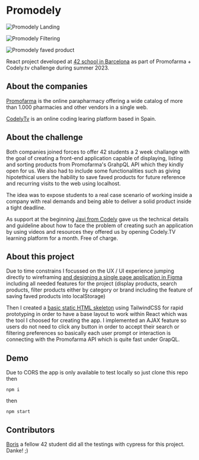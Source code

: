 # Promodely

![Promodely Landing](https://i.ibb.co/hKyrbFF/Promodely-1.png 'Promodely Landing')

![Promodely Filtering](https://i.ibb.co/wcFLjpD/Promodely3.png 'Promodely Filtering')

![Promodely faved product](https://i.ibb.co/T23yKtF/Promodely2.png 'Promodely Faved Product')

React project developed at [42 school in Barcelona](https://www.42barcelona.com/es) as part of Promofarma + Codely.tv challenge during summer 2023.

## About the companies

[Promofarma](https://www.promofarma.com/) is the online parapharmacy offering a wide catalog of more than 1.000 pharmacies and other vendors in a single web.

[CodelyTv](https://codely.com/) is an online coding learing platform based in Spain.

## About the challenge

Both companies joined forces to offer 42 students a 2 week challange with the goal of creating a front-end application capable of displaying, listing and sorting products from Promofarma's GrahpQL API which they kindly open for us. We also had to include some functionalities such as giving hipotethical users the hability to save faved products for future reference and recurring visits to the web using localhost.

The idea was to expose students to a real case scenario of working inside a company with real demands and being able to deliver a solid product inside a tight deadline.

As support at the beginning [Javi from Codely](https://github.com/JavierCane) gave us the technical details and guideline about how to face the problem of creating such an application by using videos and resources they offered us by opening Codely.TV learning platform for a month. Free of charge.

## About this project

Due to time constrains I focussed on the UX / UI experience jumping directly to wireframing [and designing a single page application in Figma](https://www.figma.com/file/gZKsp3IiNioLjyd5UxOEyS/PROMDELY-42?type=design&node-id=0%3A1&mode=design&t=avWigZTIxDsKcfX5-1) including all needed features for the project (display products, search products, filter products either by category or brand including the feature of saving faved products into localStorage)

Then I created a [basic static HTML skeleton](https://github.com/roabhi/Promodely-static) using TailwindCSS for rapid prototyping in order to have a base layout to work within React which was the tool I choosed for creating the app. I implemented an AJAX feature so users do not need to click any button in order to accept their search or filtering preferences so basically each user prompt or interaction is connecting with the Promofarma API which is quite fast under GrapQL.

## Demo

Due to CORS the app is only available to test locally so just clone this repo then

`npm i`

then

`npm start`

## Contributors

[Boris](https://github.com/BorisMichaelRandebrock) a fellow 42 student did all the testings with cypress for this project. Danke! ;)
